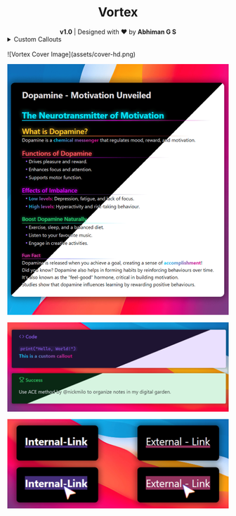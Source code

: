 <h1 align="center">Vortex</h1>
<div align="center">
<strong>v1.0</strong> | Designed with ❤️ by <strong>Abhiman G S</strong>
</div>


<details>
   <summary>Custom Callouts</summary>
   <br>
   <!-- Add your content here -->
   <ul>
      <li>Item 1</li>
      <li>Item 2</li>
      <li>Item 3</li>
   </ul>
</details>

<br>
![Vortex Cover Image](assets/cover-hd.png)

![Vortex Headings Image](assets/headings.png)

![Vortex Callouts Image](assets/callouts.png)

![Vortex Links Image](assets/links.png)
